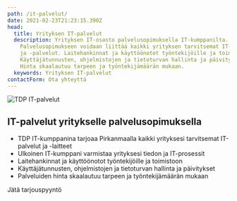 ```yaml
---
path: /it-palvelut/
date: 2021-02-23T21:23:15.390Z
head:
  title: Yrityksen IT-palvelut
  description: Yrityksen IT-osasto palvelusopimuksella IT-kumppanilta.
    Palvelusopimukseen voidaan liittää kaikki yrityksen tarvitsemat IT-laitteet
    ja -palvelut. Laitehankinnat ja käyttöönotot työntekijöille ja toimistoon.
    Käyttäjätunnusten, ohjelmistojen ja tietoturvan hallinta ja päivitykset.
    Hinta skaalautuu tarpeen ja työntekijämäärän mukaan.
  keywords: Yrityksen IT-palvelut
contactForm: Ota yhteyttä
---
```


<HeroBlock bgColor="brand" imageAlign="right">

<div className="HeroBlockImage">

![TDP IT-palvelut](/assets/palvelut-tinified.jpg)

</div>

<div className="HeroBlockContent">

## IT-palvelut yritykselle palvelusopimuksella 

* TDP IT-kumppanina tarjoaa Pirkanmaalla kaikki yrityksesi tarvitsemat IT-palvelut ja -laitteet
* ﻿Ulkoinen IT-kumppani varmistaa yrityksesi tiedon ja IT-prosessit
* Laitehankinnat ja käyttöönotot työntekijöille ja toimistoon
* Käyttäjätunnusten, ohjelmistojen ja tietoturvan hallinta ja päivitykset 
* Palveluiden hinta skaalautuu tarpeen ja työntekijämäärän mukaan

<CallToAction bgColor="dark" url="#contact-form" align="left">Jätä tarjouspyyntö</CallToAction>

</div>

</HeroBlock>


<Cards cardsPerRow="3" cards='[{"bgColor":"lightest","title":"TDP KyberAkatemia","linkBgColor":"brand","linkText":"Kouluta tietoturvaa","link":"/it-palvelut/tdp-kyberakatemia","content":"Työntekijöille korkeampi tietoturvatietoisuus interaktiivisella, henkilökohtaisella koulutusalustalla vain 3€/kk/työntekijä."},{"bgColor":"lightest","title":"Keskitetty hallinta","linkBgColor":"brand","content":"Keskitetty koneiden, käyttäjien ja kirjautumisten hallinta. ","link":"/it-palvelut/keskitetty-hallinta","linkText":"Keskitä"},{"bgColor":"lightest","title":"TDP Tuki","linkBgColor":"brand","content":"TDP Tuki takaa työskentelyn sujuvuuden. ","link":"/it-palvelut/tuki-ja-huolto","linkText":"Lue lisää"},{"bgColor":"lightest","title":"Tietoturvapalvelu","linkBgColor":"brand","content":"Tietoturvapalvelu tarjoaa kattavan virus- ja haittaohjelma suojauksen.\n\n","linkText":"Tutustu tarkemmin","link":"/it-palvelut/tietoturva"},{"bgColor":"lightest","title":"Pilvipalveluiden varmuuskopiointi","linkBgColor":"brand","link":"/it-palvelut/varmuuskopiointi","linkText":"Varmista tietosi","content":"Kattava pilvipohjainen varmuuskopiointi MS/Google verkkolevylle ja palveluihin tallennetulle datalle."},{"bgColor":"lightest","title":"IT-ulkoistus","linkBgColor":"brand","content":"Ulkoistamalla IT:n yrityksesi saa arkeensa tehokkuutta, ennennäkemätöntä helppoutta ja etukäteen laskettavia kustannussäästöjä.","link":"/it-palvelut/it-ulkoistus","linkText":"Kysy tarjoustamme"},{"bgColor":"lightest","title":"Liiketoimintasovellukset | Google Workspace","linkBgColor":"brand","link":"https://www.tdp.fi/ohjelmistot/google-workspace","linkText":"Tilaa Workspace","content":"Google Workspace tarjoaa yritystason sähköpostit omalla domainillanne, sekä kattavan kokoelman yhteistyö- ja tuottavuustyökaluja."},{"bgColor":"lightest","title":"Liiketoimintasovellukset | Microsoft 365","linkBgColor":"brand","link":"https://www.tdp.fi/ohjelmistot/microsoft-365","linkText":"Tutustu tarkemmin","content":"MS 365 tarjoaa yritystason sähköpostit omalla domainillanne, sekä kattavan kokoelman yhteistyö- ja tuottavuustyökaluja."}]' />
